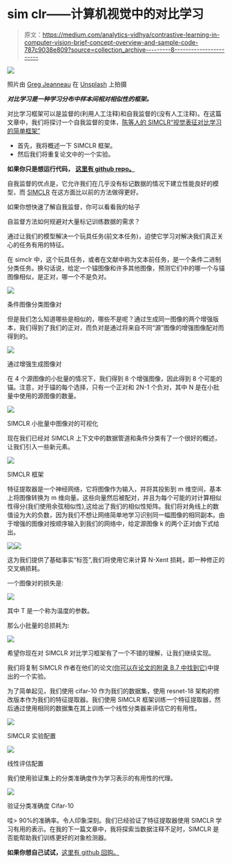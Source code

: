 # sim clr——计算机视觉中的对比学习

> 原文：<https://medium.com/analytics-vidhya/contrastive-learning-in-computer-vision-brief-concept-overview-and-sample-code-787c9038e809?source=collection_archive---------8----------------------->

![](img/048259037cdeb6d8baa4aa3bdbb60c5a.png)

照片由 [Greg Jeanneau](https://unsplash.com/@gregjeanneau?utm_source=medium&utm_medium=referral) 在 [Unsplash](https://unsplash.com?utm_source=medium&utm_medium=referral) 上拍摄

***对比学习是一种学习分布中样本间相对相似性的框架。***

对比学习框架可以是监督的(利用人工注释)和自我监督的(没有人工注释)。在这篇文章中，我们将探讨一个自我监督的变体，[陈等人的 SIMCLR“视觉表征对比学习的简单框架”](http://cse.iitkgp.ac.in/~arastogi/papers/simclr.pdf)

*   首先，我将概述一下 SIMCLR 框架。
*   然后我们将重复论文中的一个实验。

**如果你只是想运行代码，** [**这里有 github repo。**](https://github.com/larsh0103/simclr.git)

自我监督的优点是，它允许我们在几乎没有标记数据的情况下建立性能良好的模型，而 [SIMCLR](http://cse.iitkgp.ac.in/~arastogi/papers/simclr.pdf) 在这方面比以前的方法做得更好。

如果你想快速了解自我监督，你可以看看我的帖子

自监督方法如何规避对大量标记训练数据的需求？

通过让我们的模型解决一个玩具任务(前文本任务)，迫使它学习对解决我们真正关心的任务有用的特征。

在 simclr 中，这个玩具任务，或者在文献中称为文本前任务，是一个条件二进制分类任务。换句话说，给定一个锚图像和许多其他图像，预测它们中的哪一个与锚图像相似，是正对，哪一个不是负对。

![](img/98821d1a1155cdd35c7215f36b6ad2bc.png)

条件图像分类图像对

但是我们怎么知道哪些是相似的，哪些不是呢？通过生成同一图像的两个增强版本，我们得到了我们的正对，而负对是通过将来自不同“源”图像的增强图像配对而得到的。

![](img/3a38c3083174ea5a1827fd6984f29f35.png)

通过增强生成图像对

在 4 个源图像的小批量的情况下，我们得到 8 个增强图像，因此得到 8 个可能的锚。注意，对于锚的每个选择，只有一个正对和 2N-1 个负对，其中 N 是在小批量中使用的源图像的数量。

![](img/4a8ef4cacb63fad40137e1d17a5ea14c.png)

SIMCLR 小批量中图像对的可视化

现在我们已经对 SIMCLR 上下文中的数据管道和条件分类有了一个很好的概述，让我们引入一些新元素。

![](img/7f49436866d158263da202ef681f3eb3.png)

SIMCLR 框架

特征提取器是一个神经网络，它将图像作为输入，并将其投影到 m 维空间，基本上将图像转换为 m 维向量。这些向量然后被配对，并且为每个可能的对计算相似性得分(我们使用余弦相似性),这给出了我们的相似性矩阵。我们将对角线上的数值设为大的负数，因为我们不想让网络简单地学习识别同一幅图像的相同副本。由于增强的图像对按顺序输入到我们的网络中，给定源图像 k 的两个正对由下式给出。

![](img/c7bbd80ce62f38413527e90f833f00da.png)![](img/55c01468b7d9d413789cc62c05d22d09.png)

这为我们提供了基础事实“标签”,我们将使用它来计算 N-Xent 损耗，即一种修正的交叉熵损耗。

一个图像对的损失是:

![](img/4f6f995f94fabaf0a1630a33267164d6.png)

其中 T 是一个称为温度的参数。

那么小批量的总损耗为:

![](img/05a9c28ef9c7a84ed7d67c77ea845a34.png)

希望你现在对 SIMCLR 对比学习框架有了一个不错的理解，让我们继续实现。

我们将复制 SIMCLR 作者在他们的论文[(你可以在论文的附录 B.7 中找到它)](http://cse.iitkgp.ac.in/~arastogi/papers/simclr.pdf)中提出的一个实验。

为了简单起见，我们使用 cifar-10 作为我们的数据集，使用 resnet-18 架构的修改版本作为我们的特征提取器。我们使用 SIMCLR 框架训练一个特征提取器，然后通过使用相同的数据集在其上训练一个线性分类器来评估它的有用性。

![](img/38b62d601ec8c217f8bca8dd153423bc.png)

SIMCLR 实验配置

![](img/df956085e249839a7fb3e154ae311cfb.png)

线性评估配置

我们使用验证集上的分类准确度作为学习表示的有用性的代理。

![](img/0229f4ce59133c38cdd599571085be66.png)

验证分类准确度 Cifar-10

哇> 90%的准确率。令人印象深刻。我们已经验证了特征提取器使用 SIMCLR 学习有用的表示。在我的下一篇文章中，我将探索当数据注释不足时，SIMCLR 是否能帮助我们训练更好的对象检测器。

**如果你想自己试试，**[这里有 github 回购。](https://github.com/larsh0103/simclr.git)